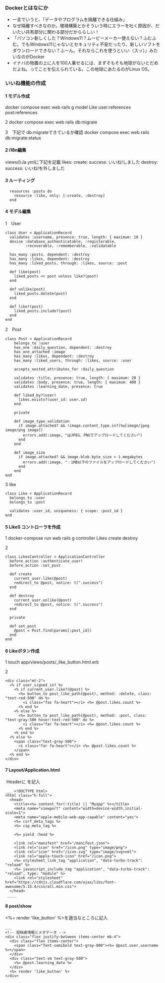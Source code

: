 ### Dockerとはなにか
 - 一言でいうと、「データやプログラムを隔離できる仕組み」<br>
 - なぜ隔離すべきなのか。環境構築とかそういう時にエラーを吐く原因が、だいたい共有部分に関わる部分だかららしい！
 - 「パソコン新しくした？Windows11？ムービーメーカー使えない？ふむふむ。でもWindows11じゃないとセキュリティ不安だったり、新しいソフトをダウンロードできない？ふーん。それならこれを使うといい（スッ）」みたいなのがDocker
 - イナバの物置の上に人を100人乗せるには、まずそもそも地球がないとだめだよね。ってことを伝えられている。この地球にあたるのがLinux OS。

### いいね機能の作成
#### 1 モデル作成
docker compose exec web rails g model Like user:references post:references

2 
docker compose exec web rails db:migrate

3　下記で db:migrateできているか確認
docker compose exec web rails db:migrate:status
#### 2 i18n編集
viewsのJa.ymlに下記を記載
  likes:
    create:
      success: いいね!しました
    destroy:
      success: いいね!を外しました
#### 3 ルーティング
```
  resources :posts do
    resource :like, only: [:create, :destroy]
  end
```
#### 4 モデル編集

1　User
```
class User < ApplicationRecord
  validates :username, presence: true, length: { maximum: 10 }
  devise :database_authenticatable, :registerable,
         :recoverable, :rememberable, :validatable

  has_many :posts, dependent: :destroy
  has_many :likes, dependent: :destroy
  has_many :liked_posts, through: :likes, source: :post

  def like(post)
    liked_posts << post unless like?(post)
  end
  
  def unlike(post)
    liked_posts.delete(post)
  end
  
  def like?(post)
    liked_posts.include?(post)
  end
end
```

2　Post
```
class Post < ApplicationRecord
    belongs_to :user
    has_one :daily_question, dependent: :destroy
    has_one_attached :image
    has_many :likes, dependent: :destroy
    has_many :liked_users, through: :likes, source: :user

    accepts_nested_attributes_for :daily_question
    
    validates :title, presence: true, length: { maximum: 20 }
    validates :body, presence: true, length: { maximum: 400 }
    validates :learning_date, presence: true

    def liked_by?(user)
      likes.exists?(user_id: user.id)
    end

    private

    def image_type_validation
      if image.attached? && !image.content_type.in?(%w[image/jpeg image/png image])
        errors.add(:image, "はJPEG、PNGでアップロードしてください")
      end
    end

    def image_size
      if image.attached? && image.blob.byte_size > 1.megabytes
        errors.add(:image, "：1MB以下のファイルをアップロードしてください")
      end
    end
end
```

3 like
```
class Like < ApplicationRecord
  belongs_to :user
  belongs_to :post

  validates :user_id, uniqueness: { scope: :post_id }
end
```
#### 5 LikeS コントローラを作成

1
docker-compose run web rails g controller Likes create destroy

2
```
class LikesController < ApplicationController
  before_action :authenticate_user!
  before_action :set_post

  def create
    current_user.like(@post)
    redirect_to @post, notice: t(".success")
  end

  def destroy
    current_user.unlike(@post)
    redirect_to @post, notice: t(".success")
  end

  private

  def set_post
    @post = Post.find(params[:post_id])
  end
end
```

#### 6 Likeボタン作成

1
touch app/views/posts/_like_button.html.erb

2
```
<div class="mt-2">
  <% if user_signed_in? %>
    <% if current_user.like?(@post) %>
      <%= button_to post_like_path(@post), method: :delete, class: "text-red-500" do %>
        <i class="fas fa-heart"></i> <%= @post.likes.count %>
      <% end %>
    <% else %>
      <%= button_to post_like_path(@post), method: :post, class: "text-gray-500 hover:text-red-500" do %>
        <i class="far fa-heart"></i> <%= @post.likes.count %>
      <% end %>
    <% end %>
  <% else %>
    <span class="text-gray-500">
      <i class="far fa-heart"></i> <%= @post.likes.count %>
    </span>
  <% end %>
</div>
```
#### 7 Layout/Application.html
 Headerに
    <link rel="stylesheet" href="https://cdnjs.cloudflare.com/ajax/libs/font-awesome/5.15.4/css/all.min.css">
を記入
```
___ <!DOCTYPE html>
<html class="h-full">
  <head>
    <title><%= content_for(:title) || "Myapp" %></title>
    <meta name="viewport" content="width=device-width,initial-scale=1">
    <meta name="apple-mobile-web-app-capable" content="yes">
    <%= csrf_meta_tags %>
    <%= csp_meta_tag %>

    <%= yield :head %>

    <link rel="manifest" href="/manifest.json">
    <link rel="icon" href="/icon.png" type="image/png">
    <link rel="icon" href="/icon.svg" type="image/svg+xml">
    <link rel="apple-touch-icon" href="/icon.png">
    <%= stylesheet_link_tag "application", "data-turbo-track": "reload" %>
    <%= javascript_include_tag "application", "data-turbo-track": "reload", type: "module" %>
    <link rel="stylesheet" href="https://cdnjs.cloudflare.com/ajax/libs/font-awesome/5.15.4/css/all.min.css">
  </head>
 ____
```

#### 8 post/show

  <%= render 'like_button' %>を適当なところに記入
```
___
<!-- 投稿者情報とメタデータ -->
<div class="flex justify-between items-center mb-4">
  <div class="flex items-center">
    <span class="font-semibold text-gray-800"><%= @post.user.username %></span>
  </div>
  <div class="text-sm text-gray-500">
    <%= @post.learning_date %>
  </div>
  <%= render 'like_button' %>
</div>
```
